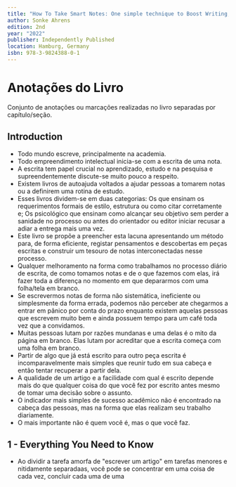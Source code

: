 ```yaml
---
title: "How To Take Smart Notes: One simple technique to Boost Writing, Learning and Thinking"
author: Sonke Ahrens
edition: 2nd
year: "2022"
publisher: Independently Published
location: Hamburg, Germany
isbn: 978-3-9824388-0-1
---
```


# Anotações do Livro

Conjunto de anotações ou marcações realizadas no livro separadas por capítulo/seção.

## Introduction

- Todo mundo escreve, principalmente na academia.
- Todo empreendimento intelectual inicia-se com a escrita de uma nota.
- A escrita tem papel crucial no aprendizado, estudo e na pesquisa e supreendentemente discute-se muito pouco a respeito.
- Existem livros de autoajuda voltados a ajudar pessoas a tomarem notas ou a definirem uma rotina de estudo.
- Esses livros dividem-se em duas categorias: Os que ensinam os requerimentos formais de estilo, estrutura ou como citar corretamente e; Os psicológico que ensinam como alcançar seu objetivo sem perder a sanidade no processo ou antes do orientador ou editor iniciar recusar a adiar a entrega mais uma vez.
- Este livro se propõe a preencher esta lacuna apresentando um método para, de forma eficiente, registar pensamentos e descobertas em peças escritas e construir um tesouro de notas interconectadas nesse processo.
- Qualquer melhoramento na forma como trabalhamos no processo diário de escrita, de como tomamos notas e de o que fazemos com elas, irá fazer toda a diferença no momento em que depararmos com uma folha/tela em branco.
- Se escrevermos notas de forma não sistemática, ineficiente ou simplesmente da forma errada, podemos não perceber ate chegarmos a entrar em pânico por conta do prazo enquanto existem aquelas pessoas que escrevem muito bem e ainda possuem tempo para um café toda vez que a convidamos.
- Muitas pessoas lutam por razões mundanas e uma delas é o mito da página em branco. Elas lutam por acreditar que a escrita começa com uma folha em branco.
- Partir de algo que já está escrito para outro peça escrita é incomparavelmente mais simples que reunir tudo em sua cabeça e então tentar recuperar a partir dela.
- A qualidade de um artigo e a facilidade com qual é escrito depende mais do que qualquer coisa do que você fez por escrito antes mesmo de tomar uma decisão sobre o assunto.
- O indicador mais simples de sucesso acadêmico não é encontrado na cabeça das pessoas, mas na forma que elas realizam seu trabalho diariamente.
- O mais importante não é quem você é, mas o que você faz.

## 1 - Everything You Need to Know

-  Ao dividir a tarefa amorfa de "escrever um artigo" em tarefas menores e nitidamente separadaas, você pode se concentrar em uma coisa de cada vez, concluir cada uma de uma 

